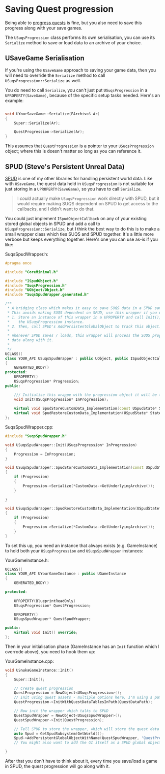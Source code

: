 # Saving Quest progression

Being able to [progress quests](Progression.md) is fine, but you also need to
save this progress along with your save games.

The `USuqsProgression` class performs its own serialisation, you can use its
`Serialize` method to save or load data to an archive of your choice.

## USaveGame Serialisation

If you're using the `USaveGame` approach to saving your game data, then you will
need to override the `Serialize` method to call `USuqsProgression::Serialize` as
well. 

You do need to call `Serialize`, you can't just put `USuqsProgression` in a
`UPROPERTY(SaveGame)`, because of the specific setup tasks needed. Here's an
example:

```c++

void UYourSaveGame::Serialize(FArchive& Ar)
{
    Super::Serialize(Ar);

    QuestProgression->Serialize(Ar);
}

```

This assumes that `QuestProgression` is a pointer to your `USuqsProgression`
object; where this is doesn't matter so long as you can reference it.

## SPUD (Steve's Persistent Unreal Data)

[SPUD](https://github.com/sinbad/SPUD) is one of my other libraries for handling
persistent world data. Like with `USaveGame`, the quest data held in 
`USuqsProgression` is not suitable for just storing in a `UPROPERTY(SaveGame)`,
so you have to call `Serialize`.

> I *could* actually make `USuqsProgression` work directly with SPUD, but it
> would require making SUQS dependent on SPUD to get access to the callbacks, 
> and I didn't want to do that.

You could just implement `ISpudObjectCallback` on any of your existing stored
global objects in SPUD and add a call to `USuqsProgression::Serialize`, but
I think the best way to do this is to make a small wrapper class which ties SUQS and SPUD
together. It's a little more verbose but keeps everything together. Here's
one you can use as-is if you like:

SuqsSpudWrapper.h:
```c++
#pragma once

#include "CoreMinimal.h"

#include "ISpudObject.h"
#include "SuqsProgression.h"
#include "UObject/Object.h"
#include "SuqsSpudWrapper.generated.h"

/**
 * A bridging class which makes it easy to save SUQS data in a SPUD save game.
 * This avoids making SUQS dependent on SPUD, use this wrapper if you use both.
 * 1. Store an instance of this wrapper in a UPROPERTY and call Init(), passing 
 *    the USuqsProgression instance.
 * 2. Then, call SPUD's AddPersistentGlobalObject to track this object. 
 *
 * Whenever SPUD saves / loads, this wrapper will process the SUQS progression 
 * data along with it.
 * 
 */
UCLASS()
class YOUR_API USuqsSpudWrapper : public UObject, public ISpudObjectCallback
{
	GENERATED_BODY()
protected:
	UPROPERTY()
	USuqsProgression* Progression;
public:

	/// Initialise this wrappe with the progression object it will be tracking.
	void Init(USuqsProgression* InProgression);
	
	virtual void SpudStoreCustomData_Implementation(const USpudState* State, USpudStateCustomData* CustomData) override;
	virtual void SpudRestoreCustomData_Implementation(USpudState* State, USpudStateCustomData* CustomData) override;
};
```
SuqsSpudWrapper.cpp:
```c++
#include "SuqsSpudWrapper.h"

void USuqsSpudWrapper::Init(USuqsProgression* InProgression)
{
	Progression = InProgression;
}

void USuqsSpudWrapper::SpudStoreCustomData_Implementation(const USpudState* State, USpudStateCustomData* CustomData)
{
	if (Progression)
	{
		Progression->Serialize(*CustomData->GetUnderlyingArchive());
	}
	
}

void USuqsSpudWrapper::SpudRestoreCustomData_Implementation(USpudState* State, USpudStateCustomData* CustomData)
{
	if (Progression)
	{
		Progression->Serialize(*CustomData->GetUnderlyingArchive());
	}
}

```

To set this up, you need an instance that always exists (e.g. GameInstance) to 
hold both your `USuqsProgression` and `USuqsSpudWrapper` instances:

YourGameInstance.h:
```c++
UCLASS()
class YOUR_API UYourGameInstance : public UGameInstance
{
	GENERATED_BODY()

protected:
	
	UPROPERTY(BlueprintReadOnly)
	USuqsProgression* QuestProgression;

	UPROPERTY()
	USuqsSpudWrapper* QuestSpudWrapper;

public:
	virtual void Init() override;
};
```

Then in your initialisation phase (GameInstance has an `Init` function which I
overrode above), you need to hook them up:

YourGameInstance.cpp:
```c++
void USnukaGameInstance::Init()
{
	Super::Init();

    // Create quest progression
	QuestProgression = NewObject<USuqsProgression>();
    // Init using quest assets - multiple options here, I'm using a path
	QuestProgression->InitWithQuestDataTablesInPath(QuestDataPath);

    // Now init the wrapper which talks to SPUD
	QuestSpudWrapper = NewObject<USuqsSpudWrapper>();
	QuestSpudWrapper->Init(QuestProgression);

    // Tell SPUD to store the wrapper, which will store the quest data too
	auto Spud = GetSpudSubsystem(GetWorld()); 
	Spud->AddPersistentGlobalObjectWithName(QuestSpudWrapper, "QuestProgression");
    // You might also want to add the GI itself as a SPUD global object ofc

}
```

After that you don't have to think about it, every time you save/load a game in 
SPUD, the quest progression will go along with it.